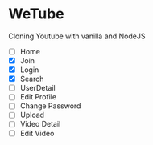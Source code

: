 # WeTube

Cloning Youtube with vanilla and NodeJS

- [ ] Home
- [X] Join
- [X] Login
- [x] Search
- [ ] UserDetail
- [ ] Edit Profile
- [ ] Change Password
- [ ] Upload
- [ ] Video Detail
- [ ] Edit Video
